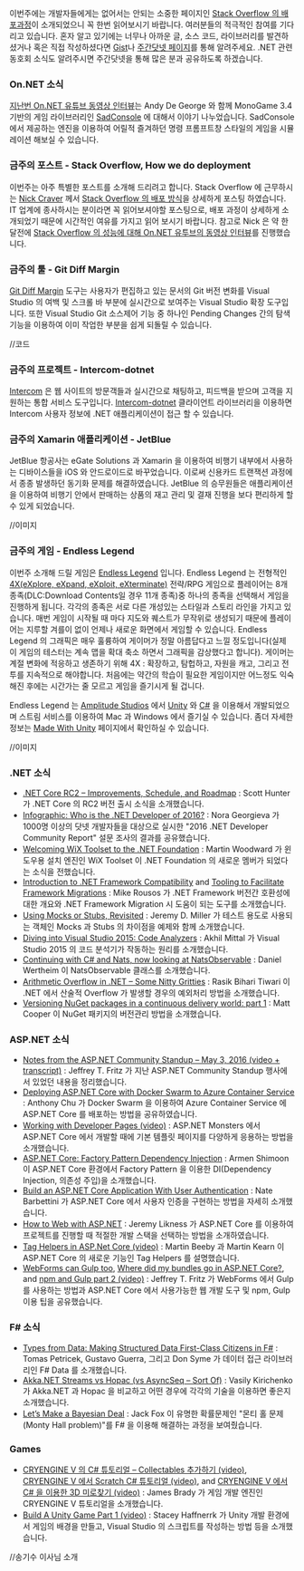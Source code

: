  이번주에는 개발자들에게는 없어서는 안되는 소중한 페이지인 [Stack Overflow 의 배포과정](https://nickcraver.com/blog/2016/05/03/stack-overflow-how-we-do-deployment-2016-edition/)이 소개되었으니 꼭 한번 읽어보시기 바랍니다. 여러분들의 적극적인 참여를 기다리고 있습니다. 혼자 알고 있기에는 너무나 아까운 글, 소스 코드, 라이브러리를 발견하셨거나 혹은 직접 작성하셨다면 [Gist](https://gist.github.com/options/e9fc443b8c882157fe4a)나 [주간닷넷 페이지](https://www.facebook.com/jugan.net/)를 통해 알려주세요. .NET 관련 동호회 소식도 알려주시면 주간닷넷을 통해 많은 분과 공유하도록 하겠습니다.
 
### On.NET 소식
[지난번 On.NET 유튜브 동영상 인터뷰](https://www.youtube.com/watch?v=IvJAwKW28-w)는 Andy De George 와 함께 MonoGame 3.4 기반의 게임 라이브러리인 [SadConsole](https://github.com/thraka/sadconsole/) 에 대해서 이야기 나누었습니다. SadConsole 에서 제공하는 엔진을 이용하여 어릴적 즐겨하던 명령 프롬프트창 스타일의 게임을 시뮬레이션 해보실 수 있습니다. 

### 금주의 포스트 - Stack Overflow, How we do deployment
이번주는 아주 특별한 포스트를 소개해 드리려고 합니다. Stack Overflow 에 근무하시는 [Nick Craver](https://nickcraver.com/) 께서 [Stack Overflow 의 배포 방식](https://nickcraver.com/blog/2016/05/03/stack-overflow-how-we-do-deployment-2016-edition/)을 상세하게 포스팅 하였습니다. IT 업계에 종사하시는 분이라면 꼭 읽어보셔야할 포스팅으로, 배포 과정이 상세하게 소개되었기 때문에 시간적인 여유를 가지고 읽어 보시기 바랍니다. 참고로 Nick 은 약 한달전에 [Stack Overflow 의 성능에 대해 On.NET 유투브의 동영상 인터뷰](https://www.youtube.com/watch?v=DJn8-Psznsw)를 진행했습니다.

### 금주의 툴 - Git Diff Margin
[Git Diff Margin](https://visualstudiogallery.msdn.microsoft.com/cf49cf30-2ca6-4ea0-b7cc-6a8e0dadc1a8) 도구는 사용자가 편집하고 있는 문서의 Git 버전 변화를 Visual Studio 의 여백 및 스크롤 바 부분에 실시간으로 보여주는 Visual Studio 확장 도구입니다. 또한 Visual Studio Git 소스제어 기능 중 하나인 Pending Changes 간의 탐색 기능을 이용하여 이미 작업한 부분을 쉽게 되돌릴 수 있습니다. 

//코드

### 금주의 프로젝트 - Intercom-dotnet
[Intercom](https://www.intercom.io/) 은 웹 사이트의 방문객들과 실시간으로 채팅하고, 피드백을 받으며 고객을 지원하는 통합 서비스 도구입니다. [Intercom-dotnet](https://github.com/intercom/intercom-dotnet) 클라이언트 라이브러리을 이용하면 Intercom 사용자 정보에 .NET 애플리케이션이 접근 할 수 있습니다.

### 금주의 Xamarin 애플리케이션 - JetBlue
JetBlue 항공사는 eGate Solutions 과 Xamarin 을 이용하여 비행기 내부에서 사용하는 디바이스들을 iOS 와 안드로이드로 바꾸었습니다. 이로써 신용카드 트랜잭션 과정에서 종종 발생하던 동기화 문제를 해결하였습니다. JetBlue 의 승무원들은 애플리케이션을 이용하여 비행기 안에서 판매하는 상품의 재고 관리 및 결재 진행을 보다 편리하게 할 수 있게 되었습니다. 

//이미지  

### 금주의 게임 - Endless Legend
이번주 소개해 드릴 게임은 [Endless Legend](http://madewith.unity.com/games/endless-legend) 입니다. Endless Legend 는 전형적인 [4X(eXplore, eXpand, eXploit, eXterminate)](https://en.wikipedia.org/wiki/4X) 전략/RPG 게임으로 플레이어는 8개 종족(DLC:Download Contents일 경우 11개 종족)중 하나의 종족을 선택해서 게임을 진행하게 됩니다. 각각의 종족은 서로 다른 개성있는 스타일과 스토리 라인을 가지고 있습니다. 매번 게임이 시작될 때 마다 지도와 퀘스트가 무작위로 생성되기 때문에 플레이어는 지루할 겨를이 없이 언제나 새로운 화면에서 게임할 수 있습니다. Endless Legend 의 그래픽은 매우 훌륭하여 게이머가 정말 아름답다고 느낄 정도입니다(실제 이 게임의 테스터는 계속 맵을 확대 축소 하면서 그래픽을 감상했다고 합니다). 게이머는 계절 변화에 적응하고 생존하기 위해 4X : 확장하고, 탐헙하고, 자원을 캐고, 그리고 전투를 지속적으로 해야합니다. 처음에는 약간의 학습이 필요한 게임이지만 어느정도 익숙해진 후에는 시간가는 줄 모르고 게임을 즐기시게 될 겁니다.

Endless Legend 는 [Amplitude Studios](http://madewith.unity.com/profiles/amplitude-studios) 에서 [Unity](http://unity3d.com/) 와 [C#](https://channel9.msdn.com/Series/C-Sharp-Fundamentals-Development-for-Absolute-Beginners) 을 이용해서 개발되었으며 스트림 서비스를 이용하여 Mac 과 Windows 에서 즐기실 수 있습니다. 좀더 자세한 정보는 [Made With Unity](http://madewith.unity.com/games/endless-legend) 페이지에서 확인하실 수 있습니다. 

//이미지  

### .NET 소식
* [.NET Core RC2 – Improvements, Schedule, and Roadmap](https://blogs.msdn.microsoft.com/dotnet/2016/05/06/net-core-rc2-improvements-schedule-and-roadmap/) : Scott Hunter 가 .NET Core 의 RC2 버전 출시 소식을 소개했습니다.
* [Infographic: Who is the .NET Developer of 2016?](http://www.telerik.com/blogs/infographic-the-dotnet-developer-of-2016) : Nora Georgieva 가 1000명 이상의 닷넷 개발자들을 대상으로 실시한 "2016 .NET Developer Community Report" 설문 조사의 결과를 공유했습니다.
* [Welcoming WiX Toolset to the .NET Foundation](http://www.dotnetfoundation.org/blog/wix-toolset-welcome) : Martin Woodward 가 윈도우용 설치 엔진인 WiX Toolset 이 .NET Foundation 의 새로운 멤버가 되었다는 소식을 전했습니다.
* [Introduction to .NET Framework Compatibility](https://blogs.msdn.microsoft.com/dotnet/2016/05/02/introduction-to-net-framework-compatibility/) and [Tooling to Facilitate Framework Migrations](https://blogs.msdn.microsoft.com/dotnet/2016/05/05/tooling-to-facilitate-framework-migrations/) : Mike Rousos 가 .NET Framework 버전간 호환성에 대한 개요와 .NET Framework Migration 시 도움이 되는 도구를 소개했습니다.
* [Using Mocks or Stubs, Revisited](https://jeremydmiller.com/2016/05/05/using-mocks-or-stubs-revisited/) : Jeremy D. Miller 가 테스트 용도로 사용되는 객체인 Mocks 과 Stubs 의 차이점을 예제와 함께 소개했습니다. 
* [Diving into Visual Studio 2015: Code Analyzers](http://www.codeproject.com/Articles/1098380/Diving-into-Visual-Studio-Day-sharp-Code-Analyzers) : Akhil Mittal 가 Visual Studio 2015 의 코드 분석기가 작동하는 원리를 소개했습니다.
* [Continuing with C# and Nats, now looking at NatsObservable](http://danielwertheim.se/continuing-with-c-and-nats-now-looking-at-natsobservable/) : Daniel Wertheim 이 NatsObservable 클래스를 소개했습니다. 
* [Arithmetic Overflow in .NET – Some Nitty Gritties](http://www.codeproject.com/Articles/1097872/Arithmetic-Overflow-and-Underflow-in-Net-Some-knit) : Rasik Bihari Tiwari 이 .NET 에서 산술적 Overflow 가 발생할 경우의 예외처리 방법을 소개했습니다.
* [Versioning NuGet packages in a continuous delivery world: part 1](https://blogs.msdn.microsoft.com/visualstudioalm/2016/05/03/versioning-nuget-packages-cd-1/) : Matt Cooper 이 NuGet 패키지의 버전관리 방법을 소개했습니다.

### ASP.NET 소식
* [Notes from the ASP.NET Community Standup – May 3, 2016 (video + transcript)](https://blogs.msdn.microsoft.com/webdev/2016/05/09/notes-from-the-asp-net-community-standup-may-3-2016/) : Jeffrey T. Fritz 가 지난 ASP.NET Community Standup 행사에서 있었던 내용을 정리했습니다.
* [Deploying ASP.NET Core with Docker Swarm to Azure Container Service](http://anthonychu.ca/post/aspnet-core-azure-container-service/) : Anthony Chu 가 Docker Swarm 을 이용하여 Azure Container Service 에 ASP.NET Core 를 배포하는 방법을 공유하였습니다. 
* [Working with Developer Pages (video)](https://channel9.msdn.com/Series/aspnetmonsters/Episode-29-Working-with-Developer-Pages) : ASP.NET Monsters 에서 ASP.NET Core 에서 개발할 때에 기본 템플릿 페이지를 다양하게 응용하는 방법을 소개했습니다. 
* [ASP.NET Core: Factory Pattern Dependency Injection](http://dotnetliberty.com/index.php/2016/05/09/asp-net-core-factory-pattern-dependency-injection/) : Armen Shimoon 이 ASP.NET Core 환경에서 Factory Pattern 을 이용한 DI(Dependency Injection, 의존성 주입)을 소개했습니다.
* [Build an ASP.NET Core Application With User Authentication](https://stormpath.com/blog/asp-net-core-authentication) : Nate Barbettini 가 ASP.NET Core 에서 사용자 인증을 구현하는 방법을 자세히 소개했습니다.
* [How to Web with ASP.NET](http://developer.telerik.com/featured/how-to-web-asp-net/) : Jeremy Likness 가 ASP.NET Core 를 이용하여 프로젝트를 진행할 때 적절한 개발 스택을 선택하는 방법을 소개하였습니다. 
* [Tag Helpers in ASP.Net Core (video)](https://channel9.msdn.com/Shows/Web-Hack-Wednesday/Tag-Helpers-in-ASPNet-Core) : Martin Beeby 과 Martin Kearn 이 ASP.NET Core 의 새로운 기능인 Tag Helpers 를 설명했습니다.
* [WebForms can Gulp too](https://blogs.msdn.microsoft.com/webdev/2016/04/29/webforms-can-gulp-too-using-node-tools-with-asp-net-webforms/), [Where did my bundles go in ASP.NET Core?](http://www.jeffreyfritz.com/2016/04/fritzs-10-minute-tips-where-did-my-bundles-go-in-asp-net-core/), and [npm and Gulp part 2 (video)](http://www.jeffreyfritz.com/2016/05/fritzs-10-minute-tips-npm-and-gulp-part-2/) : Jeffrey T. Fritz 가  WebForms 에서 Gulp 를 사용하는 방법과 ASP.NET Core 에서 사용가능한 웹 개발 도구 및 npm, Gulp 이용 팁을 공유했습니다.

### F# 소식
* [Types from Data: Making Structured Data First-Class Citizens in F#](http://tomasp.net/academic/papers/fsharp-data/) : Tomas Petricek, Gustavo Guerra, 그리고 Don Syme 가 데이터 접근 라이브러리인 F# Data 를 소개했습니다. 
* [Akka.NET Streams vs Hopac (vs AsyncSeq – Sort Of)](http://vaskir.blogspot.com.by/2016/05/akkanet-streams-vs-hopac.html) : Vasily Kirichenko 가 Akka.NET 과 Hopac 을 비교하고 어떤 경우에 각각의 기술을 이용하면 좋은지 소개했습니다. 
* [Let’s Make a Bayesian Deal](http://jackfoxy.com/lets-make-a-bayesian-deal/) : Jack Fox 이 유명한 확률문제인 "몬티 홀 문제(Monty Hall problem)"를 F# 을 이용해 해결하는 과정을 보여줬습니다. 

### Games
* [CRYENGINE V 의 C# 튜토리얼 – Collectables 추가하기 (video)](https://www.youtube.com/watch?v=UATgHGheacA), [CRYENGINE V 에서 Scratch C# 튜토리얼 (video)](https://www.youtube.com/watch?v=4u-_a41trHY), and [CRYENGINE V 에서 C# 을 이용한 3D 미로찾기 (video)](https://www.youtube.com/watch?v=Cf1FPbAhcPE) : James Brady 가 게임 개발 엔진인 CRYENGINE V 튜토리얼을 소개했습니다.
* [Build A Unity Game Part 1 (video)](https://channel9.msdn.com/Shows/Visual-Studio-Toolbox/Build-A-Unity-Game-Part-1) : Stacey Haffnerrk 가 Unity 개발 환경에서 게임의 배경을 만들고, Visual Studio 의 스크립트를 작성하는 방법 등을 소개했습니다. 

//송기수 이사님 소개 